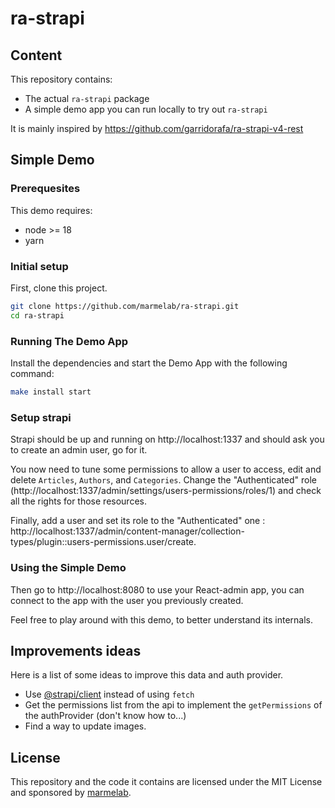 # ra-strapi


## Content

This repository contains:

-   The actual `ra-strapi` package
-   A simple demo app you can run locally to try out `ra-strapi`

It is mainly inspired by https://github.com/garridorafa/ra-strapi-v4-rest

## Simple Demo

### Prerequesites

This demo requires:

- node >= 18
- yarn

### Initial setup

First, clone this project.

```sh
git clone https://github.com/marmelab/ra-strapi.git
cd ra-strapi
```

### Running The Demo App

Install the dependencies and start the Demo App with the following command:

```sh
make install start
```

### Setup strapi

Strapi should be up and running on http://localhost:1337 and should ask you to create an admin user, go for it.

You now need to tune some permissions to allow a user to access, edit and delete `Articles`, `Authors`, and `Categories`.
Change the "Authenticated" role (http://localhost:1337/admin/settings/users-permissions/roles/1) and check all the rights for those resources.

Finally, add a user and set its role to the "Authenticated" one : http://localhost:1337/admin/content-manager/collection-types/plugin::users-permissions.user/create.

### Using the Simple Demo


Then go to http://localhost:8080 to use your React-admin app, you can connect to the app with the user you previously created.

Feel free to play around with this demo, to better understand its internals.

## Improvements ideas

Here is a list of some ideas to improve this data and auth provider.

- Use [@strapi/client](https://docs.strapi.io/dev-docs/api/client) instead of using `fetch`
- Get the permissions list from the api to implement the `getPermissions` of the authProvider (don't know how to...)
- Find a way to update images.

## License

This repository and the code it contains are licensed under the MIT License and sponsored by [marmelab](https://marmelab.com).
